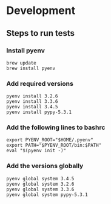 Development
==============

## Steps to run tests

### Install pyenv

```
brew update
brew install pyenv
```

### Add required versions

```
pyenv install 3.2.6
pyenv install 3.3.6
pyenv install 3.4.5
pyenv install pypy-5.3.1
```

### Add the following lines to bashrc

```
export PYENV_ROOT="$HOME/.pyenv"
export PATH="$PYENV_ROOT/bin:$PATH"
eval "$(pyenv init -)"
```

### Add the versions globally

```
pyenv global system 3.4.5
pyenv global system 3.2.6
pyenv global system 3.3.6
pyenv global system pypy-5.3.1
```